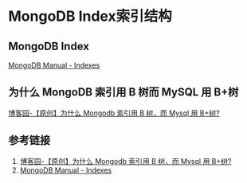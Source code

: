 # MongoDB Index索引结构


## MongoDB Index

[MongoDB Manual - Indexes](https://www.mongodb.com/docs/manual/indexes/)


## 为什么 MongoDB 索引用 B 树而 MySQL 用 B+树


[博客园-【原创】为什么 Mongodb 索引用 B 树，而 Mysql 用 B+树?](https://www.cnblogs.com/rjzheng/p/12316685.html)


## 参考链接
1. [博客园-【原创】为什么 Mongodb 索引用 B 树，而 Mysql 用 B+树?](https://www.cnblogs.com/rjzheng/p/12316685.html)
2. [MongoDB Manual - Indexes](https://www.mongodb.com/docs/manual/indexes/)


